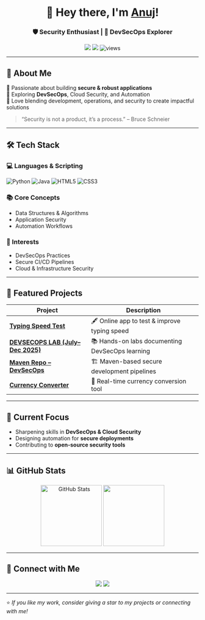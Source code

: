 <!-- Profile Header -->
<h1 align="center">👋 Hey there, I'm <a href="https://github.com/Anuj1131">Anuj</a>!</h1>
<h3 align="center">🛡️ Security Enthusiast | 🚀 DevSecOps Explorer</h3>

<p align="center">
  <img src="https://img.shields.io/badge/Focus-DevSecOps-blueviolet?style=flat-square" />
  <img src="https://img.shields.io/badge/Learning-Cloud%20%26%20Automation-green?style=flat-square" />
  <img src="https://komarev.com/ghpvc/?username=Anuj1131&label=Profile%20Views&color=0e75b6&style=flat-square" alt="views" />
</p>

---

## 💫 About Me  
🔹 Passionate about building **secure & robust applications**  
🔹 Exploring **DevSecOps**, Cloud Security, and Automation  
🔹 Love blending development, operations, and security to create impactful solutions  

> “Security is not a product, it’s a process.” – Bruce Schneier  

---

## 🛠️ Tech Stack

### 💻 Languages & Scripting
![Python](https://img.shields.io/badge/Python-3776AB?logo=python&logoColor=white)
![Java](https://img.shields.io/badge/Java-ED8B00?logo=java&logoColor=white)
![HTML5](https://img.shields.io/badge/HTML5-E34F26?logo=html5&logoColor=white)
![CSS3](https://img.shields.io/badge/CSS3-1572B6?logo=css3&logoColor=white)

### 📚 Core Concepts
- Data Structures & Algorithms  
- Application Security  
- Automation Workflows  

### 🔐 Interests
- DevSecOps Practices  
- Secure CI/CD Pipelines  
- Cloud & Infrastructure Security  

---

## 🌟 Featured Projects

| Project | Description |
|---------|-------------|
| [**Typing Speed Test**](https://github.com/Anuj1131/Typing-speed-test) | 🖋️ Online app to test & improve typing speed |
| [**DEVSECOPS LAB (July–Dec 2025)**](https://github.com/Anuj1131/DEVSECOPS-LAB-SUBMISSION-JULY-DEC-2025) | 📚 Hands-on labs documenting DevSecOps learning |
| [**Maven Repo – DevSecOps**](https://github.com/Anuj1131/DEVSECOPS-MAVEN-REPO) | 🏗️ Maven-based secure development pipelines |
| [**Currency Converter**](https://github.com/DevankSilswal/currency-converter) | 💱 Real-time currency conversion tool |

---

## 🚀 Current Focus
- Sharpening skills in **DevSecOps & Cloud Security**  
- Designing automation for **secure deployments**  
- Contributing to **open-source security tools**

---

## 📊 GitHub Stats
<p align="center">
  <img src="https://github-readme-stats.vercel.app/api?username=Anuj1131&show_icons=true&theme=radical" alt="GitHub Stats" height="160" />
  <img src="https://github-readme-stats.vercel.app/api/top-langs/?username=Anuj1131&layout=compact&theme=radical" height="160" />
</p>

---

## 🤝 Connect with Me
<p align="center">
  <a href="mailto:anuj@example.com"><img src="https://img.shields.io/badge/Email-Contact%20Me-red?style=flat-square&logo=gmail"></a>
  <a href="https://www.linkedin.com/in/anuj-negi/"><img src="https://img.shields.io/badge/LinkedIn-Anuj%20Negi-blue?style=flat-square&logo=linkedin"></a>
</p>

---

⭐️ *If you like my work, consider giving a star to my projects or connecting with me!*
